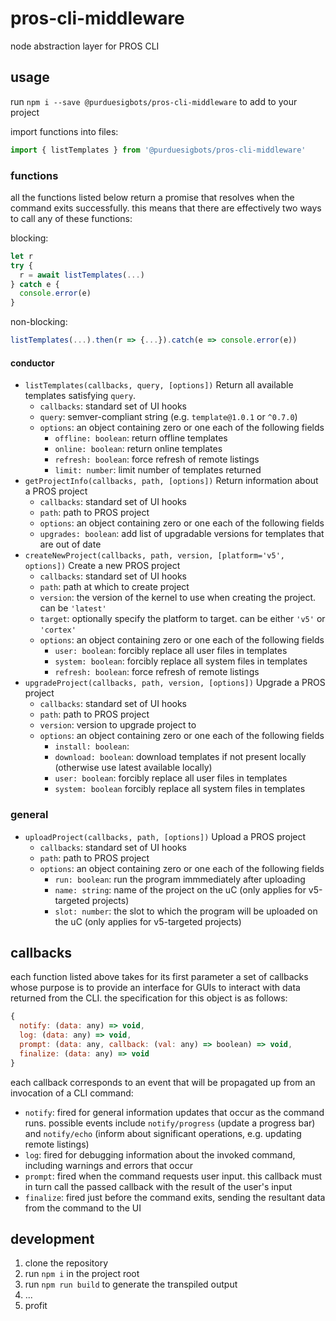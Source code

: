 # pros-cli-middleware
node abstraction layer for PROS CLI

## usage
run `npm i --save @purduesigbots/pros-cli-middleware` to add to your project

import functions into files:

```js
import { listTemplates } from '@purduesigbots/pros-cli-middleware'
```

### functions

all the functions listed below return a promise that resolves when the command exits successfully. this means that there are effectively two ways to call any of these functions:

blocking:
```js
let r
try {
  r = await listTemplates(...)
} catch e {
  console.error(e)
}
```

non-blocking:
```js
listTemplates(...).then(r => {...}).catch(e => console.error(e))
```

#### conductor

- `listTemplates(callbacks, query, [options])`
  Return all available templates satisfying `query`.
  - `callbacks`: standard set of UI hooks
  - `query`: semver-compliant string (e.g. `template@1.0.1` or `^0.7.0`)
  - `options`: an object containing zero or one each of the following fields
    - `offline: boolean`: return offline templates
    - `online: boolean`: return online templates
    - `refresh: boolean`: force refresh of remote listings
    - `limit: number`: limit number of templates returned
- `getProjectInfo(callbacks, path, [options])`
  Return information about a PROS project
  - `callbacks`: standard set of UI hooks
  - `path`: path to PROS project
  -  `options`: an object containing zero or one each of the following fields
    - `upgrades: boolean`: add list of upgradable versions for templates that are out of date
- `createNewProject(callbacks, path, version, [platform='v5', options])`
  Create a new PROS project
  - `callbacks`: standard set of UI hooks
  - `path`: path at which to create project
  - `version`: the version of the kernel to use when creating the project. can be `'latest'`
  - `target`: optionally specify the platform to target. can be either `'v5'` or `'cortex'`
  - `options`: an object containing zero or one each of the following fields
    - `user: boolean`: forcibly replace all user files in templates
    - `system: boolean`: forcibly replace all system files in templates
    - `refresh: boolean`: force refresh of remote listings
- `upgradeProject(callbacks, path, version, [options])`
  Upgrade a PROS project
  - `callbacks`: standard set of UI hooks
  - `path`: path to PROS project
  - `version`: version to upgrade project to
  - `options`: an object containing zero or one each of the following fields
    - `install: boolean`: <missing docs>
    - `download: boolean`: download templates if not present locally (otherwise use latest available locally)
    - `user: boolean`: forcibly replace all user files in templates
    - `system: boolean` forcibly replace all system files in templates

### general

- `uploadProject(callbacks, path, [options])`
  Upload a PROS project
  - `callbacks`: standard set of UI hooks
  - `path`: path to PROS project
  - `options`: an object containing zero or one each of the following fields
    - `run: boolean`: run the program immmediately after uploading
    - `name: string`: name of the project on the uC (only applies for v5-targeted projects)
    - `slot: number`: the slot to which the program will be uploaded on the uC (only applies for v5-targeted projects)

## callbacks

each function listed above takes for its first parameter a set of callbacks whose purpose is to provide an interface for GUIs to interact with data returned from the CLI. the specification for this object is as follows:

```js
{
  notify: (data: any) => void,
  log: (data: any) => void,
  prompt: (data: any, callback: (val: any) => boolean) => void,
  finalize: (data: any) => void
}
```
each callback corresponds to an event that will be propagated up from an invocation of a CLI command:

- `notify`: fired for general information updates that occur as the command runs. possible events include `notify/progress` (update a progress bar) and `notify/echo` (inform about significant operations, e.g. updating remote listings)
- `log`: fired for debugging information about the invoked command, including warnings and errors that occur
- `prompt`: fired when the command requests user input. this callback must in turn call the passed callback with the result of the user's input
- `finalize`: fired just before the command exits, sending the resultant data from the command to the UI

## development
1. clone the repository
2. run `npm i` in the project root
4. run `npm run build` to generate the transpiled output
5. ...
6. profit
